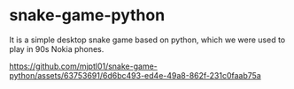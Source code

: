 # snake-game-python
It is a simple desktop snake game based on python, which we were used to play in 90s Nokia phones. 




https://github.com/mjptl01/snake-game-python/assets/63753691/6d6bc493-ed4e-49a8-862f-231c0faab75a

